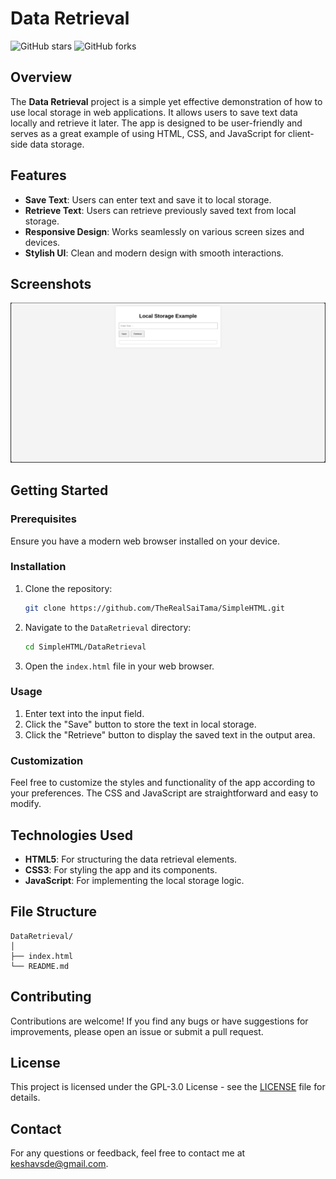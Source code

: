 # Data Retrieval

![GitHub stars](https://img.shields.io/github/stars/TheRealSaiTama/SimpleHTML?style=social)
![GitHub forks](https://img.shields.io/github/forks/TheRealSaiTama/SimpleHTML?style=social)

## Overview

The **Data Retrieval** project is a simple yet effective demonstration of how to use local storage in web applications. It allows users to save text data locally and retrieve it later. The app is designed to be user-friendly and serves as a great example of using HTML, CSS, and JavaScript for client-side data storage.

## Features

- **Save Text**: Users can enter text and save it to local storage.
- **Retrieve Text**: Users can retrieve previously saved text from local storage.
- **Responsive Design**: Works seamlessly on various screen sizes and devices.
- **Stylish UI**: Clean and modern design with smooth interactions.

## Screenshots

![Data Retrieval Screenshot](screenshot.png)

## Getting Started

### Prerequisites

Ensure you have a modern web browser installed on your device.

### Installation

1. Clone the repository:
   ```bash
   git clone https://github.com/TheRealSaiTama/SimpleHTML.git
   ```

2. Navigate to the `DataRetrieval` directory:
   ```bash
   cd SimpleHTML/DataRetrieval
   ```

3. Open the `index.html` file in your web browser.

### Usage

1. Enter text into the input field.
2. Click the "Save" button to store the text in local storage.
3. Click the "Retrieve" button to display the saved text in the output area.

### Customization

Feel free to customize the styles and functionality of the app according to your preferences. The CSS and JavaScript are straightforward and easy to modify.

## Technologies Used

- **HTML5**: For structuring the data retrieval elements.
- **CSS3**: For styling the app and its components.
- **JavaScript**: For implementing the local storage logic.

## File Structure

```
DataRetrieval/
│
├── index.html
└── README.md
```

## Contributing

Contributions are welcome! If you find any bugs or have suggestions for improvements, please open an issue or submit a pull request.

## License

This project is licensed under the GPL-3.0 License - see the [LICENSE](../../LICENSE) file for details.

## Contact

For any questions or feedback, feel free to contact me at [keshavsde@gmail.com](mailto:keshavsde@gmail.com).

